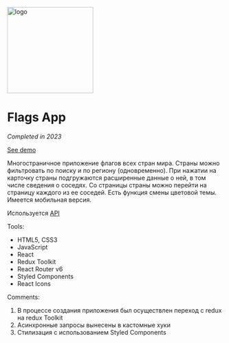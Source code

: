 <image src="https://i.ibb.co/G5BcWgc/images.png" alt="logo" border="0" width="200px">

# Flags App

_Completed in 2023_

[See demo](https://polyvit.github.io/Flags/)

Многостраничное приложение флагов всех стран мира. Страны можно фильтровать по поиску и по региону (одновременно). При нажатии на карточку страны подгружаются расширенные данные о ней, в том числе сведения о соседях. Со страницы страны можно перейти на страницу каждого из ее соседей. Есть функция смены цветовой темы. Имеется мобильная версия.

Используется [API](https://restcountries.com)

Tools:

- HTML5, CSS3
- JavaScript
- React
- Redux Toolkit
- React Router v6
- Styled Components
- React Icons

Comments:

1. В процессе создания приложения был осуществлен переход с redux на redux Toolkit
1. Асинхронные запросы вынесены в кастомные хуки
1. Стилизация с использованием Styled Components
